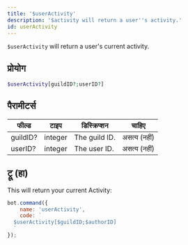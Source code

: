 ```yaml
---
title: '$userActivity'
description: '$activity will return a user''s activity.'
id: userActivity
---
```


`$userActivity` will return a user's current activity.

## प्रोयोग

```php
$userActivity[guildID?;userID?]
```

## पैरामीटर्स

| फील्ड    | टाइप    | डिस्क्रिप्शन  |    चाहिए     |
| -------- | ------- | ------------- |:------------:|
| guildID? | integer | The guild ID. | असत्य (नहीं) |
| userID?  | integer | The user ID.  | असत्य (नहीं) |

## ट्रू (हा)

This will return your current Activity:

```javascript
bot.command({
    name: 'userActivity',
    code: `
  $userActivity[$guildID;$authorID]
  `
});
```